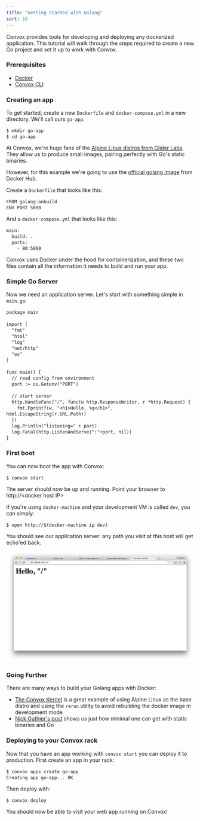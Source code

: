 ```yaml
---
title: "Getting started with Golang"
sort: 10
---
```


Convox provides tools for developing and deploying any dockerized application. This tutorial will walk through the steps required to create a new Go project and set it up to work with Convox.

### Prerequisites

- [Docker](https://docs.docker.com/installation/)
- [Convox CLI](/docs/getting-started-with-convox/)

### Creating an app

To get started, create a new `Dockerfile` and `docker-compose.yml` in a new directory. We'll call ours `go-app`.

    $ mkdir go-app
    $ cd go-app

At Convox, we're huge fans of the [Alpine Linux distros from Glider Labs](https://hub.docker.com/r/gliderlabs/alpine/).
They allow us to produce small images, pairing perfectly with Go's static binaries.

However, for this example we're going to use the [official golang image](https://hub.docker.com/_/golang/)
 from Docker Hub.

Create a `Dockerfile` that looks like this:

    FROM golang:onbuild
    ENV PORT 5000

And a `docker-compose.yml` that looks like this:

    main:
      build: .
      ports:
        - 80:5000

Convox uses Docker under the hood for containerization,
and these two files contain all the information it needs to build and run your app.


### Simple Go Server

Now we need an application server. Let's start with something simple in `main.go`:

    package main

    import (
      "fmt"
      "html"
      "log"
      "net/http"
      "os"
    )

    func main() {
      // read config from environment
      port := os.Getenv("PORT")

      // start server
      http.HandleFunc("/", func(w http.ResponseWriter, r *http.Request) {
        fmt.Fprintf(w, "<h1>Hello, %q</h1>", html.EscapeString(r.URL.Path))
      })
      log.Println("listening=" + port)
      log.Fatal(http.ListenAndServe(":"+port, nil))
    }

### First boot

You can now boot the app with Convox:

    $ convox start

The server should now be up and running. Point your browser to http://&lt;docker host IP&gt;

If you're using `docker-machine` and your development VM is called `dev`, you can simply:

    $ open http://$(docker-machine ip dev)

You should see our application server: any path you visit at this host will get echo'ed back.

![golang-welcome-page](/assets/images/docs/getting-started-with-golang/hello.png)


### Going Further

There are many ways to build your Golang apps with Docker:

- [The Convox Kernel](https://github.com/convox/kernel)
  is a great example of using Alpine Linux as the base distro and
  using the `rerun` utility to avoid rebuilding the docker image in development mode
- [Nick Guthier's post](https://blog.codeship.com/building-minimal-docker-containers-for-go-applications/)
  shows us just how minimal one can get with static binaries and Go


### Deploying to your Convox rack

Now that you have an app working with `convox start` you can deploy it to production. First create an app in your rack:

    $ convox apps create go-app
    Creating app go-app... OK

Then deploy with:

    $ convox deploy

You should now be able to visit your web app running on Convox!
